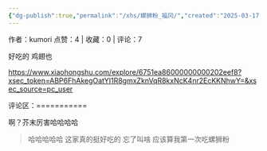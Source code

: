 ```yaml
---
{"dg-publish":true,"permalink":"/xhs/螺狮粉_福冈/","created":"2025-03-17T22:51:02.825+08:00","updated":"2025-03-17T22:51:02.825+08:00"}
---
```


作者：kumori
点赞：4   |   收藏：0   |   评论：7

好吃的 鸡翅也

https://www.xiaohongshu.com/explore/6751ea86000000000202eef8?xsec_token=ABP6FhAkegOatYI1R8gmxZknVqR8kxNcK4nr2EcKKNhwY=&xsec_source=pc_user

评论区：===========

啊？芥末厉害哈哈哈哈

> 哈哈哈哈哈 这家真的挺好吃的 忘了叫啥 应该算我第一次吃螺狮粉